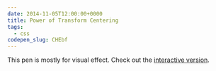 ```yaml
---
date: 2014-11-05T12:00:00+0000
title: Power of Transform Centering
tags:
  - css
codepen_slug: CHEbf
---
```


<c-codepen slug="{{ codepen_slug }}" tabfree="true" height="500px"></c-codepen>

This pen is mostly for visual effect. Check out the [interactive version](/pen/transform-centering-interactive/).
